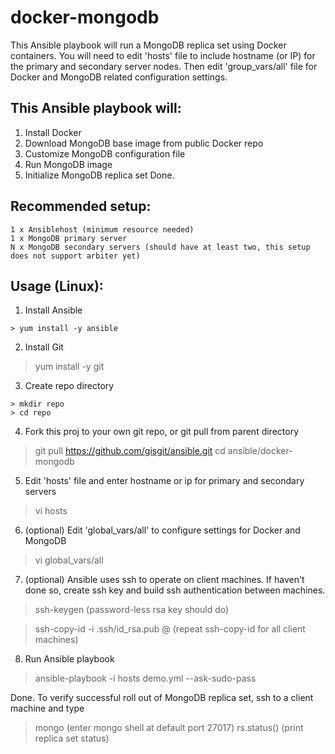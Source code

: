 docker-mongodb
=======

This Ansible playbook will run a MongoDB replica set using Docker containers. You will need to edit 'hosts' file to include hostname (or IP) for the primary and secondary server nodes. Then edit 'group_vars/all' file for Docker and MongoDB related configuration settings. 

## This Ansible playbook will:

1. Install Docker
2. Download MongoDB base image from public Docker repo
3. Customize MongoDB configuration file
4. Run MongoDB image
5. Initialize MongoDB replica set
Done.

## Recommended setup:
```
1 x Ansiblehost (minimum resource needed)
1 x MongoDB primary server
N x MongoDB secondary servers (should have at least two, this setup does not support arbiter yet)
```

## Usage (Linux):

1. Install Ansible
```
> yum install -y ansible
```
2. Install Git
> yum install -y git

3. Create repo directory
```
> mkdir repo
> cd repo
```
4. Fork this proj to your own git repo, or git pull from parent directory
> git pull https://github.com/gisgit/ansible.git
> cd ansible/docker-mongodb

5. Edit 'hosts' file and enter hostname or ip for primary and secondary servers
> vi hosts

6. (optional) Edit 'global_vars/all' to configure settings for Docker and MongoDB
> vi global_vars/all

7. (optional) Ansible uses ssh to operate on client machines. If haven't done so, create ssh key and build ssh authentication between machines.
> ssh-keygen
(password-less rsa key should do)

> ssh-copy-id -i .ssh/id_rsa.pub <username>@<client-hostname>
(repeat ssh-copy-id for all client machines)

8. Run Ansible playbook
> ansible-playbook -i hosts demo.yml --ask-sudo-pass

Done. To verify successful roll out of MongoDB replica set, ssh to a client machine and type
> mongo
(enter mongo shell at default port 27017)
> rs.status()
(print replica set status)